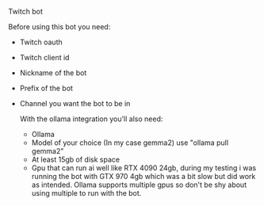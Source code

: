 Twitch bot

Before using this bot you need:
- Twitch oauth
- Twitch client id
- Nickname of the bot
- Prefix of the bot
- Channel you want the bot to be in

  With the ollama integration you'll also need:
  - Ollama
  - Model of your choice (In my case gemma2) use "ollama pull gemma2"
  - At least 15gb of disk space
  - Gpu that can run ai well like RTX 4090 24gb, during my testing i was running the bot with GTX 970 4gb which was a bit slow but did work as intended. Ollama supports multiple gpus so don't be shy about using multiple to run with the bot.
